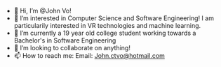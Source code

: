 - 👋 Hi, I’m @John Vo!
- 👀 I’m interested in Computer Science and Software Engineering! I am particularily interested in VR technologies and machine learning.
- 🌱 I’m currently a 19 year old college student working towards a Bachelor's in Software Engineering
- 💞️ I’m looking to collaborate on anything!
- 📫 How to reach me: Email: John.ctvo@hotmail.com

<!---
Jxxx-Vx/Jxxx-Vx is a ✨ special ✨ repository because its `README.md` (this file) appears on your GitHub profile.
You can click the Preview link to take a look at your changes.
--->
